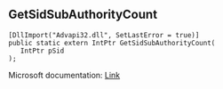 ## GetSidSubAuthorityCount

```
[DllImport("Advapi32.dll", SetLastError = true)]
public static extern IntPtr GetSidSubAuthorityCount(
   IntPtr pSid
);
```

Microsoft documentation: [Link](https://docs.microsoft.com/en-us/windows/win32/api/securitybaseapi/nf-securitybaseapi-getsidsubauthoritycount)
